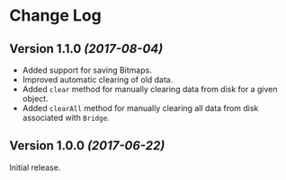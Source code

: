 Change Log
==========

Version 1.1.0 *(2017-08-04)*
----------------------------

 * Added support for saving Bitmaps.
 * Improved automatic clearing of old data.
 * Added `clear` method for manually clearing data from disk for a given object.
 * Added `clearAll` method for manually clearing all data from disk associated with `Bridge`.

Version 1.0.0 *(2017-06-22)*
----------------------------

Initial release.